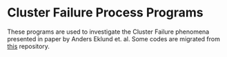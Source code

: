# Cluster Failure Process Programs

These programs are used to investigate the Cluster Failure phenomena presented in paper by Anders Eklund et. al. Some codes are migrated from [this](https://github.com/wanderine/ParametricMultisubjectfMRI) repository.

